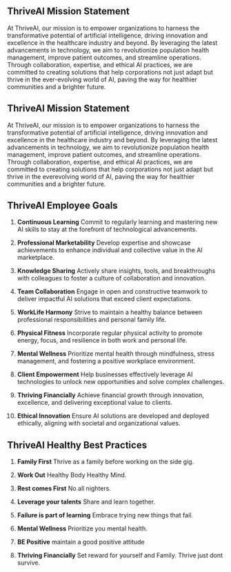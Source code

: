 

## ThriveAI Mission Statement

At ThriveAI, our mission is to empower organizations to harness the transformative potential of artificial intelligence, driving innovation and excellence in the healthcare industry and beyond. By leveraging the latest advancements in technology, we aim to revolutionize population health management, improve patient outcomes, and streamline operations. Through collaboration, expertise, and ethical AI practices, we are committed to creating solutions that help corporations not just adapt but thrive in the ever-evolving world of AI, paving the way for healthier communities and a brighter future.


## ThriveAI Mission Statement

At ThriveAI, our mission is to empower organizations to harness the transformative potential of artificial intelligence, driving innovation and excellence in the healthcare industry and beyond. By leveraging the latest advancements in technology, we aim to revolutionize population health management, improve patient outcomes, and streamline operations. Through collaboration, expertise, and ethical AI practices, we are committed to creating solutions that help corporations not just adapt but thrive in the everevolving world of AI, paving the way for healthier communities and a brighter future.


## ThriveAI Employee Goals
1. **Continuous Learning**  Commit to regularly learning and mastering new AI skills to stay at the forefront of technological advancements.

2. **Professional Marketability** Develop expertise and showcase achievements to enhance individual and collective value in the AI marketplace.

3. **Knowledge Sharing**  Actively share insights, tools, and breakthroughs with colleagues to foster a culture of collaboration and innovation.

4. **Team Collaboration** Engage in open and constructive teamwork to deliver impactful AI solutions that exceed client expectations.

5. **WorkLife Harmony** Strive to maintain a healthy balance between professional responsibilities and personal family life.

6. **Physical Fitness** Incorporate regular physical activity to promote energy, focus, and resilience in both work and personal life.

7. **Mental Wellness** Prioritize mental health through mindfulness, stress management, and fostering a positive workplace environment.

8. **Client Empowerment** Help businesses effectively leverage AI technologies to unlock new opportunities and solve complex challenges.

9. **Thriving Financially** Achieve financial growth through innovation, excellence, and delivering exceptional value to clients.

10. **Ethical Innovation** Ensure AI solutions are developed and deployed ethically, aligning with societal and organizational values.


## ThriveAI Healthy Best Practices
1. **Family First**     Thrive as a family before working on the side gig.

2. **Work Out** Healthy Body Healthy Mind.

3. **Rest comes First** No all nighters.

4. **Leverage your talents** Share and learn together.

5. **Failure is part of learning** Embrace trying new things that fail.

6. **Mental Wellness** Prioritize you mental health.

7. **BE Positive** maintain a good positive attitude 

8. **Thriving Financially** Set reward for yourself and Family. Thrive just dont survive.